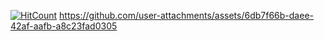 [![HitCount](https://hits.dwyl.com/tootiebeam/tootiebeam.svg?style=flat-square)](http://hits.dwyl.com/tootiebeam/tootiebeam)
https://github.com/user-attachments/assets/6db7f66b-daee-42af-aafb-a8c23fad0305
